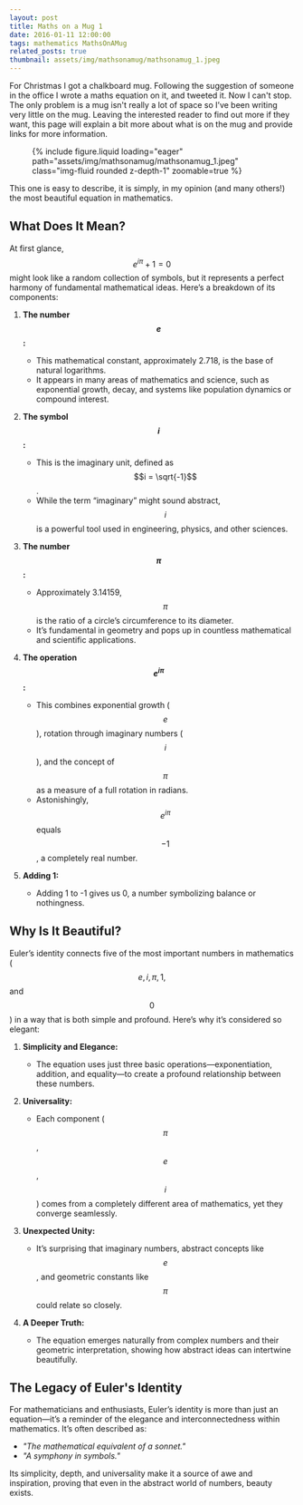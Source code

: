 ```yaml
---
layout: post
title: Maths on a Mug 1
date: 2016-01-11 12:00:00
tags: mathematics MathsOnAMug
related_posts: true
thumbnail: assets/img/mathsonamug/mathsonamug_1.jpeg
---
```


For Christmas I got a chalkboard mug. Following the suggestion of someone in the office I wrote a maths equation on it, and tweeted it. Now I can't stop. The only problem is a mug isn't really a lot of space so I’ve been writing very little on the mug. Leaving the interested reader to find out more if they want, this page will explain a bit more about what is on the mug and provide links for more information.

<div class="row mt-3">
    <div class="col-sm mt-3 mt-md-0">
        <figure>
            {% include figure.liquid loading="eager" path="assets/img/mathsonamug/mathsonamug_1.jpeg" class="img-fluid rounded z-depth-1" zoomable=true %}
        </figure>
    </div>
</div>

This one is easy to describe, it is simply, in my opinion (and many others!) the most beautiful equation in mathematics.

## What Does It Mean?

At first glance, $$e^{i\pi} + 1 = 0$$ might look like a random collection of symbols, but it represents a perfect harmony of fundamental mathematical ideas. Here’s a breakdown of its components:

1. **The number $$e$$:**

   - This mathematical constant, approximately 2.718, is the base of natural logarithms.
   - It appears in many areas of mathematics and science, such as exponential growth, decay, and systems like population dynamics or compound interest.

2. **The symbol $$i$$:**

   - This is the imaginary unit, defined as $$i = \sqrt{-1}$$.
   - While the term “imaginary” might sound abstract, $$i$$ is a powerful tool used in engineering, physics, and other sciences.

3. **The number $$\pi$$:**

   - Approximately 3.14159, $$\pi$$ is the ratio of a circle’s circumference to its diameter.
   - It’s fundamental in geometry and pops up in countless mathematical and scientific applications.

4. **The operation $$e^{i\pi}$$:**

   - This combines exponential growth ($$e$$), rotation through imaginary numbers ($$i$$), and the concept of $$\pi$$ as a measure of a full rotation in radians.
   - Astonishingly, $$e^{i\pi}$$ equals $$-1$$, a completely real number.

5. **Adding 1:**
   - Adding 1 to -1 gives us 0, a number symbolizing balance or nothingness.

## Why Is It Beautiful?

Euler’s identity connects five of the most important numbers in mathematics ($$e, i, \pi, 1,$$ and $$0$$) in a way that is both simple and profound. Here’s why it’s considered so elegant:

1. **Simplicity and Elegance:**

   - The equation uses just three basic operations—exponentiation, addition, and equality—to create a profound relationship between these numbers.

2. **Universality:**

   - Each component ($$\pi$$, $$e$$, $$i$$) comes from a completely different area of mathematics, yet they converge seamlessly.

3. **Unexpected Unity:**

   - It’s surprising that imaginary numbers, abstract concepts like $$e$$, and geometric constants like $$\pi$$ could relate so closely.

4. **A Deeper Truth:**

   - The equation emerges naturally from complex numbers and their geometric interpretation, showing how abstract ideas can intertwine beautifully.

## The Legacy of Euler's Identity

For mathematicians and enthusiasts, Euler’s identity is more than just an equation—it’s a reminder of the elegance and interconnectedness within mathematics. It’s often described as:

- _"The mathematical equivalent of a sonnet."_
- _"A symphony in symbols."_

Its simplicity, depth, and universality make it a source of awe and inspiration, proving that even in the abstract world of numbers, beauty exists.
